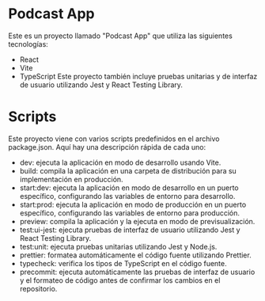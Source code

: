 # Podcast App

Este es un proyecto llamado "Podcast App" que utiliza las siguientes tecnologías:

- React
- Vite
- TypeScript
  Este proyecto también incluye pruebas unitarias y de interfaz de usuario utilizando Jest y React Testing Library.

# Scripts

Este proyecto viene con varios scripts predefinidos en el archivo package.json. Aquí hay una descripción rápida de cada uno:

- dev: ejecuta la aplicación en modo de desarrollo usando Vite.
- build: compila la aplicación en una carpeta de distribución para su implementación en producción.
- start:dev: ejecuta la aplicación en modo de desarrollo en un puerto específico, configurando las variables de entorno para desarrollo.
- start:prod: ejecuta la aplicación en modo de producción en un puerto específico, configurando las variables de entorno para producción.
- preview: compila la aplicación y la ejecuta en modo de previsualización.
- test:ui-jest: ejecuta pruebas de interfaz de usuario utilizando Jest y React Testing Library.
- test:unit: ejecuta pruebas unitarias utilizando Jest y Node.js.
- prettier: formatea automáticamente el código fuente utilizando Prettier.
- typecheck: verifica los tipos de TypeScript en el código fuente.
- precommit: ejecuta automáticamente las pruebas de interfaz de usuario y el formateo de código antes de confirmar los cambios en el repositorio.

